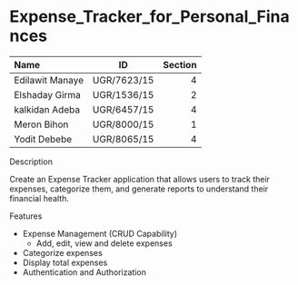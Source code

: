 # Expense_Tracker_for_Personal_Finances
| Name | ID  | Section |
| :------------ |:---------------:| -----:|
| Edilawit Manaye   | UGR/7623/15 | 4 |
| Elshaday Girma   | UGR/1536/15 | 2 |
| kalkidan Adeba   | UGR/6457/15 | 4 |
| Meron Bihon   | UGR/8000/15 | 1 |
| Yodit Debebe   | UGR/8065/15 | 4 | 

Description

Create an Expense Tracker application that allows users to track their expenses, categorize them, and generate reports to understand their financial health.

Features
- Expense Management (CRUD Capability)
  - Add, edit, view and delete expenses
- Categorize expenses
- Display total expenses
- Authentication and Authorization
